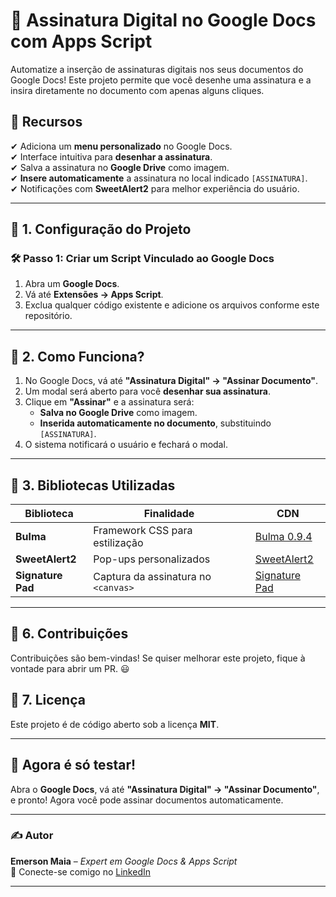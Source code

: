 # 📝 Assinatura Digital no Google Docs com Apps Script  

Automatize a inserção de assinaturas digitais nos seus documentos do Google Docs! Este projeto permite que você desenhe uma assinatura e a insira diretamente no documento com apenas alguns cliques.  

## 🚀 **Recursos**  
✔ Adiciona um **menu personalizado** no Google Docs.  
✔ Interface intuitiva para **desenhar a assinatura**.  
✔ Salva a assinatura no **Google Drive** como imagem.  
✔ **Insere automaticamente** a assinatura no local indicado `[ASSINATURA]`.  
✔ Notificações com **SweetAlert2** para melhor experiência do usuário.  

---

## 📌 **1. Configuração do Projeto**  

### 🛠 **Passo 1: Criar um Script Vinculado ao Google Docs**  
1. Abra um **Google Docs**.  
2. Vá até **Extensões → Apps Script**.  
3. Exclua qualquer código existente e adicione os arquivos conforme este repositório.  

---

## 📌 **2. Como Funciona?**  

1. No Google Docs, vá até **"Assinatura Digital" → "Assinar Documento"**.  
2. Um modal será aberto para você **desenhar sua assinatura**.  
3. Clique em **"Assinar"** e a assinatura será:  
   - **Salva no Google Drive** como imagem.  
   - **Inserida automaticamente no documento**, substituindo `[ASSINATURA]`.  
4. O sistema notificará o usuário e fechará o modal.  

---

## 📌 **3. Bibliotecas Utilizadas**  

| Biblioteca       | Finalidade  | CDN |
|-----------------|------------|-----|
| **Bulma**       | Framework CSS para estilização | [Bulma 0.9.4](https://cdn.jsdelivr.net/npm/bulma@0.9.4/css/bulma.min.css) |
| **SweetAlert2** | Pop-ups personalizados | [SweetAlert2](https://cdn.jsdelivr.net/npm/sweetalert2@11) |
| **Signature Pad** | Captura da assinatura no `<canvas>` | [Signature Pad](https://github.com/szimek/signature_pad) |

---

## 📌 **6. Contribuições**
Contribuições são bem-vindas! Se quiser melhorar este projeto, fique à vontade para abrir um PR. 😃  

## 📌 **7. Licença**
Este projeto é de código aberto sob a licença **MIT**.  

---

## 🚀 **Agora é só testar!**  
Abra o **Google Docs**, vá até **"Assinatura Digital" → "Assinar Documento"**, e pronto! Agora você pode assinar documentos automaticamente.  

---

### ✍ **Autor**  
**Emerson Maia** – *Expert em Google Docs & Apps Script*  
🚀 Conecte-se comigo no [LinkedIn](https://www.linkedin.com/in/emerson-maia-256ba2232/)  

---

